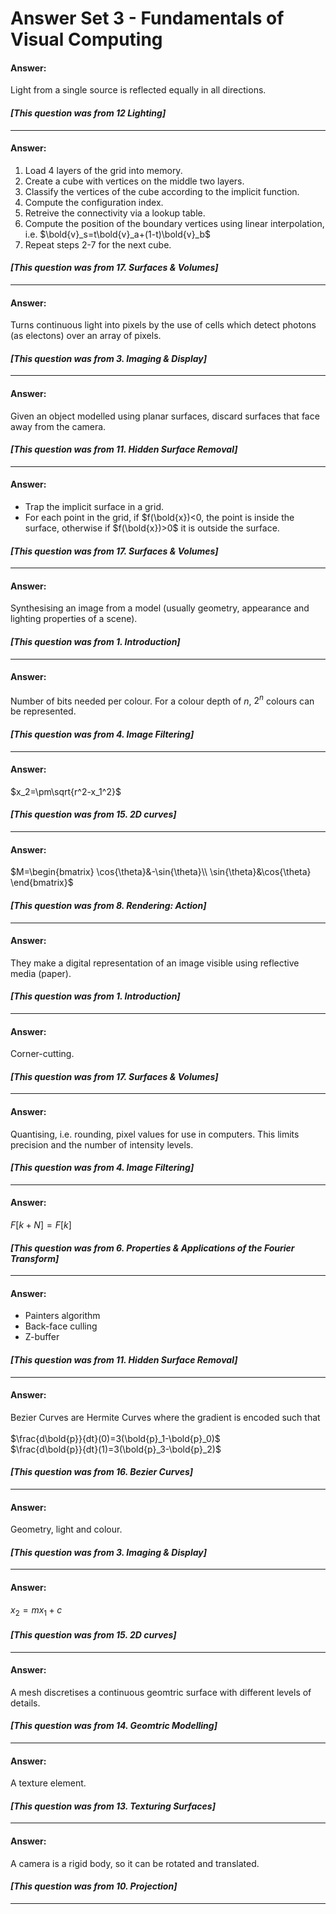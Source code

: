 # Answer Set 3 - Fundamentals of Visual Computing
#### Answer:
Light from a single source is reflected equally in all directions.

#### *[This question was from 12 Lighting]*
<hr>

#### Answer:
1. Load 4 layers of the grid into memory.
2. Create a cube with vertices on the middle two layers.
3. Classify the vertices of the cube according to the implicit function.
4. Compute the configuration index.
5. Retreive the connectivity via a lookup table.
6. Compute the position of the boundary vertices using linear interpolation, i.e. $\bold{v}_s=t\bold{v}_a+(1-t)\bold{v}_b$
7. Repeat steps 2-7 for the next cube.

#### *[This question was from 17. Surfaces & Volumes]*
<hr>

#### Answer:
Turns continuous light into pixels by the use of cells which detect photons (as electons) over an array of pixels.

#### *[This question was from 3. Imaging & Display]*
<hr>

#### Answer:
Given an object modelled using planar surfaces, discard surfaces that face away from the camera.

#### *[This question was from 11. Hidden Surface Removal]*
<hr>

#### Answer:
- Trap the implicit surface in a grid. 
- For each point in the grid, if $f(\bold{x})<0, the point is inside the surface, otherwise if $f(\bold{x})>0$ it is outside the surface.

#### *[This question was from 17. Surfaces & Volumes]*
<hr>

#### Answer:
Synthesising an image from a model (usually geometry, appearance and lighting properties of a scene).

#### *[This question was from 1. Introduction]*
<hr>

#### Answer:
Number of bits needed per colour. For a colour depth of $n$, $2^n$ colours can be represented.

#### *[This question was from 4. Image Filtering]*
<hr>

#### Answer:
$x_2=\pm\sqrt{r^2-x_1^2}$

#### *[This question was from 15. 2D curves]*
<hr>

#### Answer:
$M=\begin{bmatrix}
\cos{\theta}&-\sin{\theta}\\
\sin{\theta}&\cos{\theta}
\end{bmatrix}$

#### *[This question was from 8. Rendering: Action]*
<hr>

#### Answer:
They make a digital representation of an image visible using reflective media (paper).

#### *[This question was from 1. Introduction]*
<hr>

#### Answer:
Corner-cutting.

#### *[This question was from 17. Surfaces & Volumes]*
<hr>

#### Answer:
Quantising, i.e. rounding, pixel values for use in computers. This limits precision and the number of intensity levels.

#### *[This question was from 4. Image Filtering]*
<hr>

#### Answer:
$F[k+N]=F[k]$

#### *[This question was from 6. Properties & Applications of the Fourier Transform]*
<hr>

#### Answer:
- Painters algorithm
- Back-face culling
- Z-buffer

#### *[This question was from 11. Hidden Surface Removal]*
<hr>

#### Answer:
Bezier Curves are Hermite Curves where the gradient is encoded such that <br><br>
$\frac{d\bold{p}}{dt}(0)=3(\bold{p}_1-\bold{p}_0)$<br>
$\frac{d\bold{p}}{dt}(1)=3(\bold{p}_3-\bold{p}_2)$

#### *[This question was from 16. Bezier Curves]*
<hr>

#### Answer:
Geometry, light and colour.

#### *[This question was from 3. Imaging & Display]*
<hr>

#### Answer:
$x_2=mx_1+c$

#### *[This question was from 15. 2D curves]*
<hr>

#### Answer:
A mesh discretises a continuous geomtric surface with different levels of details.

#### *[This question was from 14. Geomtric Modelling]*
<hr>

#### Answer:
A texture element.

#### *[This question was from 13. Texturing Surfaces]*
<hr>

#### Answer:
A camera is a rigid body, so it can be rotated and translated.

#### *[This question was from 10. Projection]*
<hr>


